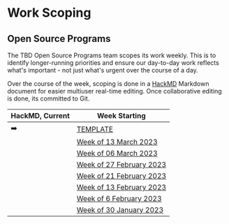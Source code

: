 # Work Scoping

## Open Source Programs

The TBD Open Source Programs team scopes its work weekly. 
This is to identify longer-running priorities and ensure 
our day-to-day work reflects what's important - not just 
what's urgent over the course of a day.

Over the course of the week, scoping is done 
in a [HackMD](https://hackmd.io/) Markdown document for easier 
multiuser real-time editing. Once
collaborative editing is done, its committed to Git.

| HackMD, Current | Week Starting                                                                    |
|-----------------|----------------------------------------------------------------------------------|
| ➡️               | [TEMPLATE](./open-source-programs/weekly/OSP_WEEKLY_SCOPING_TEMPLATE.md)         |
|                 | [Week of 13 March 2023](./open-source-programs/weekly/osp-weekly-20230306.md)    |
|                 | [Week of 06 March 2023](./open-source-programs/weekly/osp-weekly-20230306.md)    |
|                 | [Week of 27 February 2023](./open-source-programs/weekly/osp-weekly-20230227.md) |   
|                 | [Week of 21 February 2023](./open-source-programs/weekly/osp-weekly-20230221.md) |
|                 | [Week of 13 February 2023](./open-source-programs/weekly/osp-weekly-20230213.md) |
|                 | [Week of 6 February 2023](./open-source-programs/weekly/osp-weekly-20230206.md)  |
|                 | [Week of 30 January 2023](./open-source-programs/weekly/osp-weekly-20230130.md)  |


